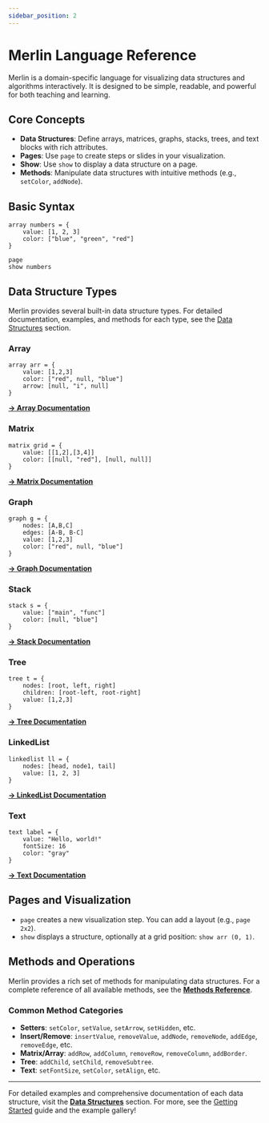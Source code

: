 ```yaml
---
sidebar_position: 2
---
```


# Merlin Language Reference

Merlin is a domain-specific language for visualizing data structures and algorithms interactively. It is designed to be simple, readable, and powerful for both teaching and learning.

## Core Concepts

- **Data Structures**: Define arrays, matrices, graphs, stacks, trees, and text blocks with rich attributes.
- **Pages**: Use `page` to create steps or slides in your visualization.
- **Show**: Use `show` to display a data structure on a page.
- **Methods**: Manipulate data structures with intuitive methods (e.g., `setColor`, `addNode`).

## Basic Syntax

```merlin
array numbers = {
    value: [1, 2, 3]
    color: ["blue", "green", "red"]
}

page
show numbers
```

## Data Structure Types

Merlin provides several built-in data structure types. For detailed documentation, examples, and methods for each type, see the [Data Structures](./data-structures/) section.

### Array
```merlin
array arr = {
    value: [1,2,3]
    color: ["red", null, "blue"]
    arrow: [null, "i", null]
}
```
**[→ Array Documentation](./data-structures/array.md)**

### Matrix
```merlin
matrix grid = {
    value: [[1,2],[3,4]]
    color: [[null, "red"], [null, null]]
}
```
**[→ Matrix Documentation](./data-structures/matrix.md)**

### Graph
```merlin
graph g = {
    nodes: [A,B,C]
    edges: [A-B, B-C]
    value: [1,2,3]
    color: ["red", null, "blue"]
}
```
**[→ Graph Documentation](./data-structures/graph.md)**

### Stack
```merlin
stack s = {
    value: ["main", "func"]
    color: [null, "blue"]
}
```
**[→ Stack Documentation](./data-structures/stack.md)**

### Tree
```merlin
tree t = {
    nodes: [root, left, right]
    children: [root-left, root-right]
    value: [1,2,3]
}
```
**[→ Tree Documentation](./data-structures/tree.md)**

### LinkedList
```merlin
linkedlist ll = {
    nodes: [head, node1, tail]
    value: [1, 2, 3]
}
```
**[→ LinkedList Documentation](./data-structures/linkedlist.md)**

### Text
```merlin
text label = {
    value: "Hello, world!"
    fontSize: 16
    color: "gray"
}
```
**[→ Text Documentation](./data-structures/text.md)**

## Pages and Visualization

- `page` creates a new visualization step. You can add a layout (e.g., `page 2x2`).
- `show` displays a structure, optionally at a grid position: `show arr (0, 1)`.

## Methods and Operations

Merlin provides a rich set of methods for manipulating data structures. For a complete reference of all available methods, see the **[Methods Reference](./methods.md)**.

### Common Method Categories
- **Setters**: `setColor`, `setValue`, `setArrow`, `setHidden`, etc.
- **Insert/Remove**: `insertValue`, `removeValue`, `addNode`, `removeNode`, `addEdge`, `removeEdge`, etc.
- **Matrix/Array**: `addRow`, `addColumn`, `removeRow`, `removeColumn`, `addBorder`.
- **Tree**: `addChild`, `setChild`, `removeSubtree`.
- **Text**: `setFontSize`, `setColor`, `setAlign`, etc.

---

For detailed examples and comprehensive documentation of each data structure, visit the **[Data Structures](./data-structures/)** section. For more, see the [Getting Started](./getting-started.md) guide and the example gallery!
